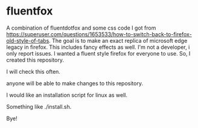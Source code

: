 # fluentfox
A combination of fluentdotfox and some css code I got from https://superuser.com/questions/1653533/how-to-switch-back-to-firefox-old-style-of-tabs. The goal is to make an exact replica of microsoft edge legacy in firefox. 
This includes fancy effects as well. 
I'm not a developer, i only report issues. 
I wanted a fluent style firefox for everyone to use. 
So, I created this repository. 

I will check this often. 

anyone will be able to make changes to this repository. 

I would like an installation script for linux as well.

Something like ./install.sh. 

Bye! 
